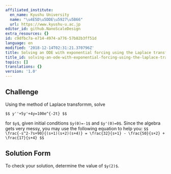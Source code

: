 ```yaml
---
affiliated_institute:
  en_name: Kyushu University
  name: "\u4E5D\u5DDE\u5927\u5B66"
  url: https://www.kyushu-u.ac.jp
editor_id: github.NanoScaleDesign
extra_resources: {}
id: c9dfbc7a-e714-4974-a776-57b82b3ff51d
language: en
modified: '2018-12-14T02:31:21.370796Z'
title: Solving an ODE with exponential forcing using the Laplace transform method
title_id: solving-an-ode-with-exponential-forcing-using-the-laplace-transform-method
topics: []
translations: {}
version: '1.0'
---
```


## Challenge
Using the method of Laplace transformm, solve

`$$
    y''+5y'+4y=100e^{-2t}
$$`

for `$y$`, given initial conditions `$y(0)=-1$` and `$y'(0)=0$`. Since the algebra gets very messy, you may use the following equation to help you:
`$$
    \frac{-s^2-7s+90}{(s+1)(s+2)(s+4)} = \frac{32}{s+1} - \frac{50}{s+2} + \frac{17}{s+4}
$$`

## Solution Form
To check your solution, determine the value of `$y(2)$`.

